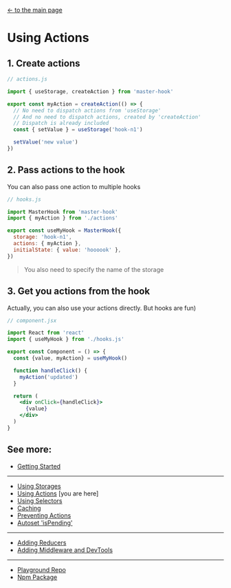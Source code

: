 [<- to the main page](https://github.com/opium-pro/master-hook)

# Using Actions


## 1. Create actions

```js
// actions.js

import { useStorage, createAction } from 'master-hook'

export const myAction = createAction(() => {
  // No need to dispatch actions from 'useStorage'
  // And no need to dispatch actions, created by 'createAction'
  // Dispatch is already included
  const { setValue } = useStorage('hook-n1')

  setValue('new value')
})
```

## 2. Pass actions to the hook
You can also pass one action to multiple hooks

```js
// hooks.js

import MasterHook from 'master-hook'
import { myAction } from './actions'

export const useMyHook = MasterHook({
  storage: 'hook-n1',
  actions: { myAction },
  initialState: { value: 'hoooook' },
})
```
> You also need to specify the name of the storage


## 3. Get you actions from the hook
Actually, you can also use your actions directly.
But hooks are fun)

```jsx
// component.jsx

import React from 'react'
import { useMyHook } from './hooks.js'

export const Component = () => {
  const {value, myAction} = useMyHook()

  function handleClick() {
    myAction('updated')
  }

  return (
    <div onClick={handleClick}>
      {value}
    </div>
  )
}
```

## See more:

* [Getting Started](https://github.com/opium-pro/master-hook/blob/master/docs/GETTING_STARTED.md)
---
* [Using Storages](https://github.com/opium-pro/master-hook/blob/master/docs/STORAGES.md)
* [Using Actions](https://github.com/opium-pro/master-hook/blob/master/docs/ACTIONS.md) [you are here]
* [Using Selectors](https://github.com/opium-pro/master-hook/blob/master/docs/SELECTORS.md)
* [Caching](https://github.com/opium-pro/master-hook/blob/master/docs/CACHING.md)
* [Preventing Actions](https://github.com/opium-pro/master-hook/blob/master/docs/PREVENT_ACTIONS.md)
* [Autoset 'isPending'](https://github.com/opium-pro/master-hook/blob/master/docs/IS_PENDING.md)
---
* [Adding Reducers](https://github.com/opium-pro/master-hook/blob/master/docs/REDUCERS.md)
* [Adding Middleware and DevTools](https://github.com/opium-pro/master-hook/blob/master/docs/MIDDLEWARE.md)
---
* [Playground Repo](https://github.com/opium-pro/master-hook-playground)
* [Npm Package](https://www.npmjs.com/package/master-hook)